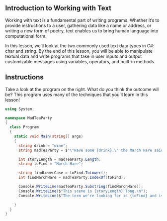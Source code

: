 ## Introduction to Working with Text

Working with text is a fundamental part of writing programs. Whether it’s to provide instructions to a user, gathering data like a name or address, or writing a new form of poetry, text enables us to bring human language into computational form.

In this lesson, we’ll look at the two commonly used text data types in C#: char and string. By the end of this lesson, you will be able to manipulate textual data and write programs that take in user inputs and output customizable messages using variables, operators, and built-in methods.

## Instructions

Take a look at the program on the right. What do you think the outcome will be? This program uses many of the techniques that you’ll learn in this lesson!

```c#
using System;

namespace MadTeaParty
{
  class Program
  {
    static void Main(string[] args)
    {
      string drink = "wine";
      string madTeaParty = $"\"Have some {drink},\" the March Hare said in an encouraging tone. \nAlice looked all round the table, but there was nothing on it but tea.\n\"I don't see any {drink},\" she remarked.\n\"There isn't any,\" said the March Hare.";

      int storyLength = madTeaParty.Length;
      string toFind = "March Hare";

      string findLowerCase = toFind.ToLower(); 
      int findMarchHare = madTeaParty.IndexOf(toFind);

      Console.WriteLine(madTeaParty.Substring(findMarchHare));
      Console.WriteLine($"This scene is {storyLength} long.\n");
      Console.WriteLine($"The term we're looking for is {toFind} and is located at index {findMarchHare}.");

    }
  }
}

```
